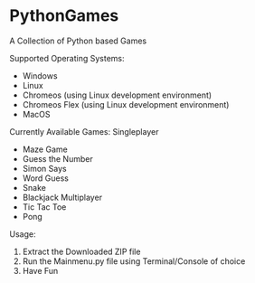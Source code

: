 # PythonGames
A Collection of Python based Games

Supported Operating Systems:
- Windows
- Linux
- Chromeos (using Linux development environment)
- Chromeos Flex (using Linux development environment)
- MacOS

Currently Available Games:
  Singleplayer
  - Maze Game
  - Guess the Number
  - Simon Says
  - Word Guess
  - Snake
  - Blackjack
  Multiplayer
  - Tic Tac Toe
  - Pong

Usage:
1. Extract the Downloaded ZIP file
2. Run the Mainmenu.py file using Terminal/Console of choice
3. Have Fun
